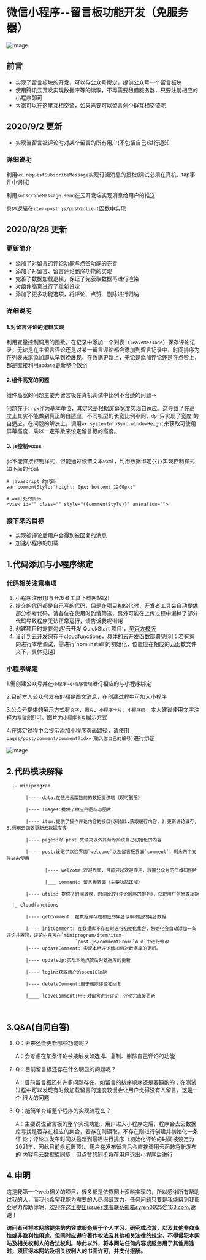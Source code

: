 # 微信小程序--留言板功能开发（免服务器）
![image](https://github.com/igo312/Message-Board-of-WeChat/blob/master/演示图.jpg)
## 前言

- 实现了留言板块的开发，可以与公众号绑定，提供公众号一个留言板块
- 使用腾讯云开发实现数据库等的读取，不再需要租借服务器，只要注册相应的小程序即可
- 大家可以在这里互相交流，如果需要可以留言创个群互相交流呢

## 2020/9/2 更新

- 实现当留言被评论时对某个留言的所有用户(不包括自己)进行通知

### 详细说明

利用`wx.requestSubscribeMessage`实现订阅消息的授权(调试必须在真机、tap事件中调试)

利用`subscribeMessage.send`在云开发端实现消息给用户的推送

具体逻辑在`item-post.js/push2client`函数中实现

## 2020/8/28 更新

### 更新简介

- 添加了对留言的评论功能与点赞功能的完善
- 添加了对留言、留言评论删除功能的实现
- 完善了数据加载逻辑，保证了先获取数据再进行渲染
- 对组件高宽进行了重新设定
- 添加了更多功能选项，将评论、点赞、删除进行归纳

### 详细说明

#### 1.对留言评论的逻辑实现

   利用变量控制调用的函数，在记录中添加一个列表（`leaveMessage`）保存评论记录，无论是在主留言评论还是对某一留言评论都会添加到留言记录中，时间排序为在列表末尾添加即从早到晚展现。在数据更新上，无论是添加评论还是在点赞上，都是直接利用`update`更新整个数组

#### 2.组件高宽的问题

 组件高宽的问题主要为留言板在真机调试中比例不合适的问题=>

 问题在于: `rpx`作为基本单位，其定义是根据屏幕宽度实现自适应。这导致了在高度上其实不能做到真正的自适应，不同机型的长宽比例不同，`dpr`只实现了宽度  的自适应。在问题的解决上，调用`wx.systemInfoSync.windowHeight`来获取可使用屏幕高度，乘以一定系数来设定留言板的高度。

#### 3. js控制wxss

  `js`不能直接控制样式，但能通过设置文本`wxml`，利用数据绑定`{{}}`实现控制样式如下面的代码


```
# javascript 的代码
var commentStyle:"height: 0px; bottom:-1200px;"

# wxml处的代码
<view id="" class="" style="{{commentStyle}}" animation="">
```

### 接下来的目标

- 实现被评论后用户会得到被回复的消息
- 加速小程序的加载

## 1.代码添加与小程序绑定

### 代码相关注意事项

1. 小程序注册[[1](https://mp.weixin.qq.com/)]与开发者工具下载网站[[2](https://developers.weixin.qq.com/miniprogram/dev/devtools/download.html)]
2. 提交的代码都是自己写的代码，但是在项目初始化时，开发者工具会自动提供部分参考代码。请各位在使用时酌情筛选，另外可能在上传过程中漏掉了部分代码导致程序无法正常运行，请告诉我呢谢谢
3. 创建项目时需要勾选'云开发 QuickStart 项目'，见[官方模版]([https://developers.weixin.qq.com/miniprogram/dev/wxcloud/basis/quickstart.html#_1-%E6%96%B0%E5%BB%BA%E4%BA%91%E5%BC%80%E5%8F%91%E6%A8%A1%E6%9D%BF](https://developers.weixin.qq.com/miniprogram/dev/wxcloud/basis/quickstart.html#_1-新建云开发模板))
4. 设计到云开发保存于[cloudfunctions](https://github.com/igo312/Message-Board-of-WeChat/tree/master/cloudfunctions)，具体的云开发函数部署见[[3]([https://developers.weixin.qq.com/miniprogram/dev/wxcloud/basis/quickstart.html#_1-%E6%96%B0%E5%BB%BA%E4%BA%91%E5%BC%80%E5%8F%91%E6%A8%A1%E6%9D%BF](https://developers.weixin.qq.com/miniprogram/dev/wxcloud/basis/quickstart.html#_1-新建云开发模板))]；若有意向进行本地调试，需进行`npm install`的初始化，位置应在相应的云函数文件夹下，具体见[[4](https://blog.csdn.net/baidu_38607919/article/details/104048661)]

   



### 小程序绑定

1.需创建公众号并在`小程序-小程序管理`进行相应的与小程序绑定

2.目前本人公众号发布的都是图文消息，在创建过程中可加入小程序

3.公众号提供的展示方式有`文字`、`图片`、`小程序卡片`、`小程序码`，本人建议使用文字注释为`写留言`即可。图片为`小程序卡片`展示方式

4.在绑定过程中会提示添加小程序页面路径，请使用`pages/post/comment/comment?idx=(输入你自己的编号)`进行绑定

![image](https://github.com/igo312/Message-Board-of-WeChat/blob/master/剪辑.png)


## 2.代码模块解释
```
  |- miniprogram

       |---- data:在使用云函数前的数据提供端（现可删除）

       |---- images:提供了相应的图标与图片

       |---- item:提供了操作评论内容的接口代码如1.获取缓存内容，2.更新评论缓存，3.调用云函数更新云数据库等

       |---- pages:除`post`文件夹以外其余为系统自己初始化的内容

       |---- post:设定了欢迎界面`welcome`以及留言板界面`comment`，剩余两个文件夹未使用

              |---- welcome:欢迎界面，目前只起欢迎作用，放置公众号的二维码图片

              |___ comment: 留言板界面（主要功能区域）

       |---- utils:	提供了时间转换，时间比较(评论顺序的排列)，获取用户信息等功能

  |_ cloudfunctions

       |---- getComment: 在数据库存在相应的集合读取相应的集合数据

       |---- initComment: 在数据库不存在时进行初始化集合，初始化会自动添加一条评论并置顶，评论内容可在`miniprogram/item/item-		`
                         `post.js/commentFromCloud`中进行修改
       |---- updateComment: 实现本地评论增加后对数据库的更新。

       |---- updateUp:实现本地点赞后对数据库的更新

       |---- login:获取用户的openID功能
       
       |---- deleteComment:用于删除评论和回复
       
       |____ leaveComment:用于对留言进行评论，评论完直接更新
       
       
```

## 3.Q&A(自问自答)

1. Q：未来还会更新哪些功能呢？

   A：会考虑在某条评论长按触发如选择、复制、删除自己评论的功能

2. Q：目前留言板还存在什么明显的问题呢？

   A：目前留言板还有许多问题存在，如留言的排序顺序还是要斟酌的；在测试过程中可以发现有时候加载留言的速度较慢会让用户觉得没有人留言，这是一个	  很大的问题

3. Q：能简单介绍整个程序的实现流程么？

   A：主要说说留言板的整个实现功能，用户进入小程序之后，程序会去云数据库寻找是否存在相应的集合，若存在则读取，不存在则进行创建并初始化一条评	  论；评论以发布时间从最新到最迟进行排序（初始化评论的时间被设定为2021年，因此目前永远置顶）。用户在发布留言后会直接调用云函数将新发布的	  内容与云数据库同步，但点赞的同步将在用户退出小程序后进行

## 4.申明

这是我第一个web相关的项目，很多都是依靠网上资料实现的，所以感谢所有帮助过我的人，而我也希望我能为需要的人尽绵薄致力，任何问题只要是我能帮到我都会尽力帮助你呢，欢迎在这里提出issues或者联系邮箱syren0925@163.com,谢谢！

**访问者可将本网站提供的内容或服务用于个人学习、研究或欣赏，以及其他非商业性或非盈利性用途，但同时应遵守著作权法及其他相关法律的规定，不得侵犯本网站及相关权利人的合法权利。除此以外，将本网站任何内容或服务用于其他用途时，须征得本网站及相关权利人的书面许可，并支付报酬。**











